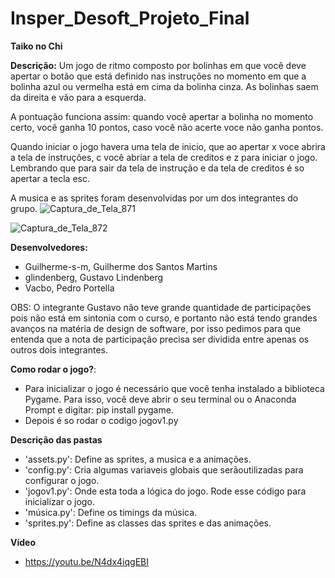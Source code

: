 # Insper_Desoft_Projeto_Final

**Taiko no Chi**

**Descrição:**
   Um jogo de ritmo composto por bolinhas em que você deve apertar o botão que está definido nas instruções no momento em que a bolinha azul ou vermelha está em cima da bolinha cinza. As bolinhas saem da direita e vão para a esquerda. 
   
   A pontuação funciona assim: quando você apertar a bolinha no momento certo, você ganha 10 pontos, caso você não acerte voce não ganha pontos.
   
   Quando iniciar o jogo havera uma tela de inicio, que ao apertar x voce abrira a tela de instruções, c você abriar a tela de creditos e z para iniciar o jogo. Lembrando que para sair da tela de instrução e da tela de creditos é so apertar a tecla esc.

A musica e as sprites foram desenvolvidas por um dos integrantes do grupo.
![Captura_de_Tela_871](https://user-images.githubusercontent.com/53411412/144292250-6b75a890-7238-4313-9ea6-fdb1632847d2.png)


![Captura_de_Tela_872](https://user-images.githubusercontent.com/53411412/144292291-5c97504f-f7e7-43e0-afce-0c21a2e9246b.png)

**Desenvolvedores:**
 - Guilherme-s-m, Guilherme dos Santos Martins
 - glindenberg, Gustavo Lindenberg
 - Vacbo, Pedro Portella
    
OBS: O integrante Gustavo não teve grande quantidade de participações pois não está em sintonia com o curso, e portanto não está tendo grandes avanços na matéria de design de software, por isso pedimos para que entenda que a nota de participação precisa ser dividida entre apenas os outros dois integrantes.

**Como rodar o jogo?**:
 - Para inicializar o jogo é necessário que você tenha instalado a biblioteca Pygame. Para isso, você deve abrir o seu terminal ou o Anaconda Prompt e digitar: pip install pygame.
 - Depois é so rodar o codigo jogov1.py

**Descrição das pastas**
 - 'assets.py': Define as sprites, a musica e a animações.
 - 'config.py': Cria algumas variaveis globais que serãoutilizadas para configurar o jogo.
 - 'jogov1.py': Onde esta toda a lógica do jogo. Rode esse código para inicializar o jogo.
 - 'música.py': Define os timings da música.
 - 'sprites.py': Define as classes das sprites e das animações.

**Vídeo**
 - https://youtu.be/N4dx4iqgEBI

